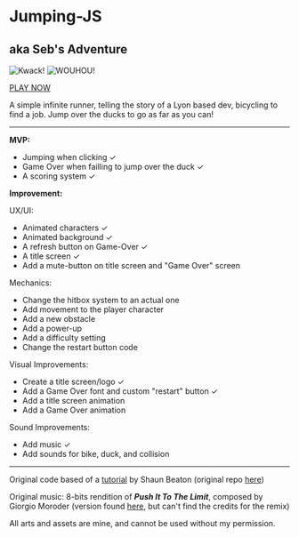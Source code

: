 # Jumping-JS 
## aka Seb's Adventure
![Kwack!](https://i.imgur.com/GP8HGm8.gif) ![WOUHOU!](https://i.imgur.com/2GzErVe.gif)

[PLAY NOW](https://seblecaribou.github.io/Jumping-JS/)

A simple infinite runner, telling the story of a Lyon based dev, bicycling to find a job. Jump over the ducks to go as far as you can!
***

**MVP:**
* Jumping when clicking ✓
* Game Over when failling to jump over the duck ✓
* A scoring system ✓

**Improvement:**

UX/UI:

* Animated characters ✓
* Animated background ✓
* A refresh button on Game-Over ✓
* A title screen ✓
* Add a mute-button on title screen and "Game Over" screen

Mechanics:

* Change the hitbox system to an actual one
* Add movement to the player character
* Add a new obstacle
* Add a power-up
* Add a difficulty setting
* Change the restart button code

Visual Improvements:

* Create a title screen/logo ✓
* Add a Game Over font and custom "restart" button ✓
* Add a title screen animation
* Add a Game Over animation

Sound Improvements:

* Add music ✓
* Add sounds for bike, duck, and collision


***

Original code based of a [tutorial](https://www.youtube.com/c/KnifeCircus) by Shaun Beaton (original repo [here](https://github.com/Beat0154/easiest-game-ever))

Original music: 8-bits rendition of ***Push It To The Limit***, composed by Giorgio Moroder (version found [here](https://www.youtube.com/watch?v=PMewaU8ugzU), but can't find the credits for the remix)

All arts and assets are mine, and cannot be used without my permission.


